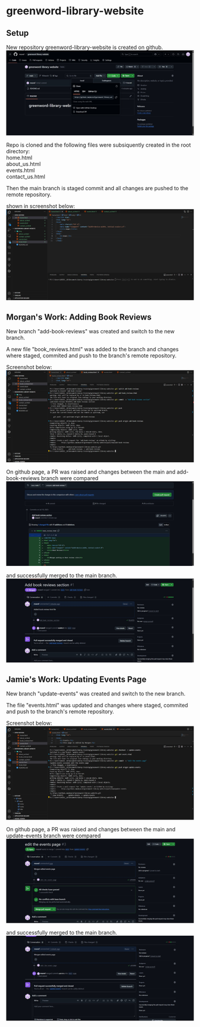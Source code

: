 # greenword-library-website
## Setup
New repository greenword-library-website is created on github.  
![Select Branch](./img/0.jpg)

Repo is cloned and the following files were subsiquently created in the root directory:  
home.html  
about_us.html  
events.html  
contact_us.html  

Then the main branch is staged commit and all changes are pushed to the remote repository.  

shown in screenshot below:
![Select Branch](./img/1.jpg)

## Morgan's Work: Adding Book Reviews
New branch "add-book-reviews" was created and switch to the new branch.  

A new file "book_reviews.html" was added to the branch and changes where staged, commited and push to the branch's remote repository. 

Screenshot below:
![Select Branch](./img/2.jpg)

On github page, a PR was raised and changes between the main and add-book-reviews branch were compared  
![Select Branch](./img/2.1.jpg)

and successfully merged to the main branch.
![Select Branch](./img/2.3.jpg)

## Jamie's Work: Updating Events Page
New branch "update-events" was created and switch to the new branch.  

The file "events.html" was updated and changes where staged, commited and push to the branch's remote repository. 

Screenshot below:
![Select Branch](./img/3.jpg)

On github page, a PR was raised and changes between the main and update-events branch were compared  
![Select Branch](./img/3.1.jpg)

and successfully merged to the main branch.
![Select Branch](./img/3.2.jpg)
